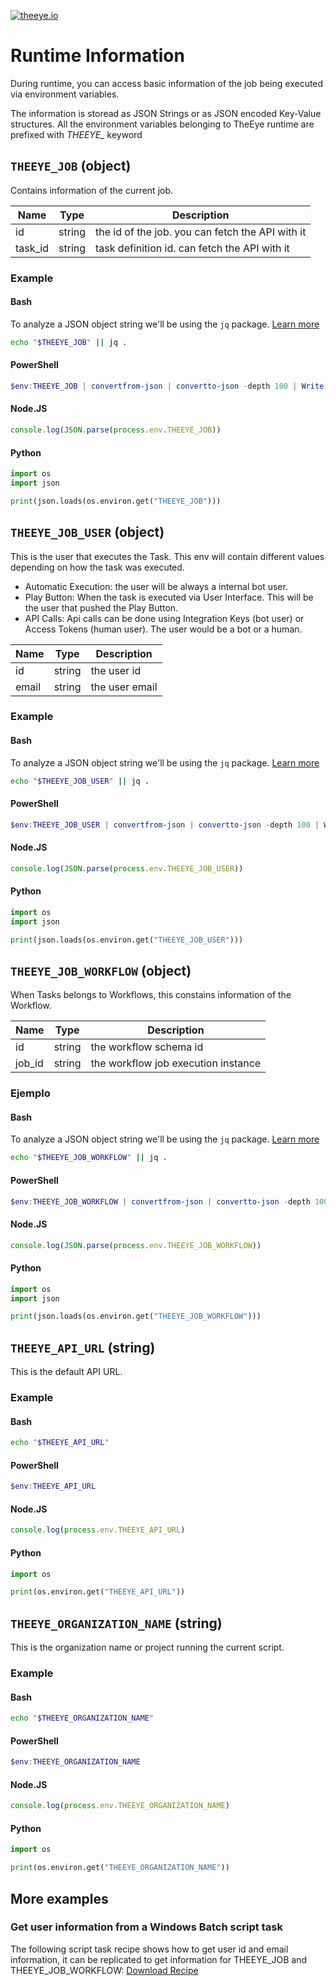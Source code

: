 [![theeye.io](../../images/logo-theeye-theOeye-logo2.png)](https://theeye.io/index.html)

# Runtime Information

During runtime, you can access basic information of the job being executed via environment variables.

The information is storead as JSON Strings or as JSON encoded Key-Value structures.
All the environment variables belonging to TheEye runtime are prefixed with *THEEYE_* keyword

## `THEEYE_JOB` (object)

Contains information of the current job.

| Name | Type | Description |
| ---  | --- | --- |
| id | string | the id of the job. you can fetch the API with it |
| task_id | string | task definition id. can fetch the API with it |

### Example 

<!-- tabs:start -->

#### **Bash**

To analyze a JSON object string we'll be using the `jq` package. [Learn more](https://stedolan.github.io/jq/)

```bash
echo "$THEEYE_JOB" || jq .
```

#### **PowerShell**

```powershell
$env:THEEYE_JOB | convertfrom-json | convertto-json -depth 100 | Write-Host
```

#### **Node.JS**

```javascript
console.log(JSON.parse(process.env.THEEYE_JOB))
```

#### **Python**

```python
import os
import json

print(json.loads(os.environ.get("THEEYE_JOB")))
```

<!-- tabs:end -->

## `THEEYE_JOB_USER` (object)

This is the user that executes the Task. This env will contain different values depending on how the task was executed.

* Automatic Execution: the user will be always a internal bot user.
* Play Button: When the task is executed via User Interface. This will be the user that pushed the Play Button.
* API Calls: Api calls can be done using Integration Keys (bot user) or Access Tokens (human user). The user would be a bot or a human.

| Name | Type | Description |
| ---  | --- | --- |
| id | string | the user id |
| email | string | the user email |

### Example 

<!-- tabs:start -->

#### **Bash**

To analyze a JSON object string we'll be using the `jq` package. [Learn more](https://stedolan.github.io/jq/)

```bash
echo "$THEEYE_JOB_USER" || jq .
```

#### **PowerShell**

```powershell
$env:THEEYE_JOB_USER | convertfrom-json | convertto-json -depth 100 | Write-Host
```

#### **Node.JS**

```javascript
console.log(JSON.parse(process.env.THEEYE_JOB_USER))
```

#### **Python**

```python
import os
import json

print(json.loads(os.environ.get("THEEYE_JOB_USER")))
```

<!-- tabs:end -->

## `THEEYE_JOB_WORKFLOW` (object)

When Tasks belongs to Workflows, this constains information of the Workflow.

| Name | Type | Description |
| ---  | --- | --- |
| id | string | the workflow schema id |
| job_id | string | the workflow job execution instance |

### Ejemplo 

<!-- tabs:start -->

#### **Bash**

To analyze a JSON object string we'll be using the `jq` package. [Learn more](https://stedolan.github.io/jq/)

```bash
echo "$THEEYE_JOB_WORKFLOW" || jq .
```

#### **PowerShell**

```powershell
$env:THEEYE_JOB_WORKFLOW | convertfrom-json | convertto-json -depth 100 | Write-Host
```

#### **Node.JS**

```javascript
console.log(JSON.parse(process.env.THEEYE_JOB_WORKFLOW))
```

#### **Python**

```python
import os
import json

print(json.loads(os.environ.get("THEEYE_JOB_WORKFLOW")))
```

<!-- tabs:end -->

## `THEEYE_API_URL` (string)

This is the default API URL.

### Example 

<!-- tabs:start -->

#### **Bash**

```bash
echo "$THEEYE_API_URL" 
```

#### **PowerShell**

```powershell
$env:THEEYE_API_URL 
```

#### **Node.JS**

```javascript
console.log(process.env.THEEYE_API_URL)
```

#### **Python**

```python
import os

print(os.environ.get("THEEYE_API_URL"))
```

<!-- tabs:end -->

## `THEEYE_ORGANIZATION_NAME` (string)

This is the organization name or project running the current script.

### Example 

<!-- tabs:start -->

#### **Bash**

```bash
echo "$THEEYE_ORGANIZATION_NAME" 
```

#### **PowerShell**

```powershell
$env:THEEYE_ORGANIZATION_NAME 
```

#### **Node.JS**

```javascript
console.log(process.env.THEEYE_ORGANIZATION_NAME)
```

#### **Python**

```python
import os

print(os.environ.get("THEEYE_ORGANIZATION_NAME"))
```

<!-- tabs:end -->

## More examples

###  Get user information from a Windows Batch script task

The following script task recipe shows how to get user id and email information, it can be replicated to get information for THEEYE_JOB and THEEYE_JOB_WORKFLOW:
[Download Recipe](https://github.com/theeye-io/theeye-docs/blob/master/docs/assets/recipes/check_theeye_env_vars.json)

